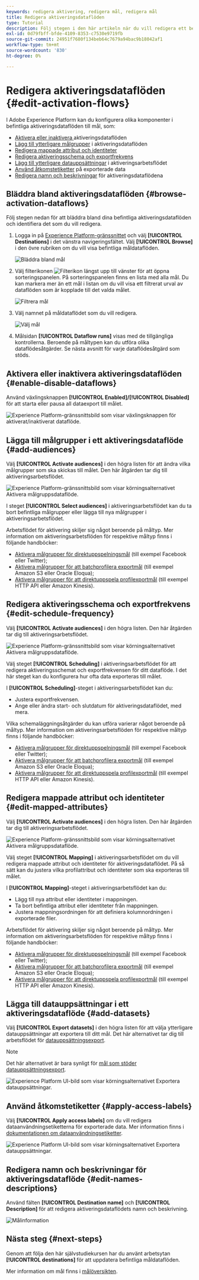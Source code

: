 ```yaml
---
keywords: redigera aktivering, redigera mål, redigera mål
title: Redigera aktiveringsdataflöden
type: Tutorial
description: Följ stegen i den här artikeln när du vill redigera ett befintligt aktiveringsdataflöde i Adobe Experience Platform.
exl-id: 0d79fbff-bfde-4109-8353-c7530e9719fb
source-git-commit: 24951f7680f134beb64c7679a94bac9b18042af1
workflow-type: tm+mt
source-wordcount: '830'
ht-degree: 0%

---
```


# Redigera aktiveringsdataflöden {#edit-activation-flows}

I Adobe Experience Platform kan du konfigurera olika komponenter i befintliga aktiveringsdataflöden till mål, som:

* [Aktivera eller inaktivera ](#enable-disable-dataflows) aktiveringsdataflöden
* [Lägg till ytterligare målgrupper](#add-audiences) i aktiveringsdataflöden
* [Redigera mappade attribut och identiteter](#edit-mapped-attributes)
* [Redigera aktiveringsschema och exportfrekvens](#edit-schedule-frequency)
* [Lägg till ytterligare datauppsättningar](#add-datasets) i aktiveringsarbetsflödet
* [Använd åtkomstetiketter](#apply-access-labels) på exporterade data
* [Redigera namn och beskrivningar](#edit-names-descriptions) för aktiveringsdataflödena

## Bläddra bland aktiveringsdataflöden {#browse-activation-dataflows}

Följ stegen nedan för att bläddra bland dina befintliga aktiveringsdataflöden och identifiera det som du vill redigera.

1. Logga in på [Experience Platform-gränssnittet](https://platform.adobe.com/) och välj **[!UICONTROL Destinations]** i det vänstra navigeringsfältet. Välj **[!UICONTROL Browse]** i den övre rubriken om du vill visa befintliga måldataflöden.

   ![Bläddra bland mål](../assets/ui/edit-activation/browse-destinations.png)

2. Välj filterikonen ![Filterikon](../../images/icons/filter.png) längst upp till vänster för att öppna sorteringspanelen. På sorteringspanelen finns en lista med alla mål. Du kan markera mer än ett mål i listan om du vill visa ett filtrerat urval av dataflöden som är kopplade till det valda målet.

   ![Filtrera mål](../assets/ui/edit-activation/filter-destinations.png)

3. Välj namnet på måldataflödet som du vill redigera.

   ![Välj mål](../assets/ui/edit-activation/destination-select.png)

4. Målsidan **[!UICONTROL Dataflow runs]** visas med de tillgängliga kontrollerna. Beroende på måltypen kan du utföra olika dataflödesåtgärder. Se nästa avsnitt för varje dataflödesåtgärd som stöds.

## Aktivera eller inaktivera aktiveringsdataflöden {#enable-disable-dataflows}

Använd växlingsknappen **[!UICONTROL Enabled]/[!UICONTROL Disabled]** för att starta eller pausa all dataexport till målet.

![Experience Platform-gränssnittsbild som visar växlingsknappen för aktiverat/inaktiverat dataflöde.](../assets/ui/edit-activation/enable-toggle.png)

## Lägga till målgrupper i ett aktiveringsdataflöde {#add-audiences}

Välj **[!UICONTROL Activate audiences]** i den högra listen för att ändra vilka målgrupper som ska skickas till målet. Den här åtgärden tar dig till aktiveringsarbetsflödet.

![Experience Platform-gränssnittsbild som visar körningsalternativet Aktivera målgruppsdataflöde.](../assets/ui/edit-activation/activate-audiences.png)

I steget **[!UICONTROL Select audiences]** i aktiveringsarbetsflödet kan du ta bort befintliga målgrupper eller lägga till nya målgrupper i aktiveringsarbetsflödet.

Arbetsflödet för aktivering skiljer sig något beroende på måltyp. Mer information om aktiveringsarbetsflöden för respektive måltyp finns i följande handböcker:

* [Aktivera målgrupper för direktuppspelningsmål](./activate-segment-streaming-destinations.md) (till exempel Facebook eller Twitter);
* [Aktivera målgrupper för att batchprofilera exportmål](./activate-batch-profile-destinations.md) (till exempel Amazon S3 eller Oracle Eloqua);
* [Aktivera målgrupper för att direktuppspela profilexportmål](./activate-streaming-profile-destinations.md) (till exempel HTTP API eller Amazon Kinesis).

## Redigera aktiveringsschema och exportfrekvens {#edit-schedule-frequency}

Välj **[!UICONTROL Activate audiences]** i den högra listen. Den här åtgärden tar dig till aktiveringsarbetsflödet.

![Experience Platform-gränssnittsbild som visar körningsalternativet Aktivera målgruppsdataflöde.](../assets/ui/edit-activation/activate-audiences.png)

Välj steget **[!UICONTROL Scheduling]** i aktiveringsarbetsflödet för att redigera aktiveringsschemat och exportfrekvensen för ditt dataflöde. I det här steget kan du konfigurera hur ofta data exporteras till målet.

I **[!UICONTROL Scheduling]**-steget i aktiveringsarbetsflödet kan du:
* Justera exportfrekvensen.
* Ange eller ändra start- och slutdatum för aktiveringsdataflödet, med mera.

Vilka schemaläggningsåtgärder du kan utföra varierar något beroende på måltyp. Mer information om aktiveringsarbetsflöden för respektive måltyp finns i följande handböcker:

* [Aktivera målgrupper för direktuppspelningsmål](./activate-segment-streaming-destinations.md) (till exempel Facebook eller Twitter);
* [Aktivera målgrupper för att batchprofilera exportmål](./activate-batch-profile-destinations.md) (till exempel Amazon S3 eller Oracle Eloqua);
* [Aktivera målgrupper för att direktuppspela profilexportmål](./activate-streaming-profile-destinations.md) (till exempel HTTP API eller Amazon Kinesis).

## Redigera mappade attribut och identiteter {#edit-mapped-attributes}

Välj **[!UICONTROL Activate audiences]** i den högra listen. Den här åtgärden tar dig till aktiveringsarbetsflödet.

![Experience Platform-gränssnittsbild som visar körningsalternativet Aktivera målgruppsdataflöde.](../assets/ui/edit-activation/activate-audiences.png)

Välj steget **[!UICONTROL Mapping]** i aktiveringsarbetsflödet om du vill redigera mappade attribut och identiteter för aktiveringsdataflödet. På så sätt kan du justera vilka profilattribut och identiteter som ska exporteras till målet.

I **[!UICONTROL Mapping]**-steget i aktiveringsarbetsflödet kan du:

* Lägg till nya attribut eller identiteter i mappningen.
* Ta bort befintliga attribut eller identiteter från mappningen.
* Justera mappningsordningen för att definiera kolumnordningen i exporterade filer.

Arbetsflödet för aktivering skiljer sig något beroende på måltyp. Mer information om aktiveringsarbetsflöden för respektive måltyp finns i följande handböcker:

* [Aktivera målgrupper för direktuppspelningsmål](./activate-segment-streaming-destinations.md) (till exempel Facebook eller Twitter);
* [Aktivera målgrupper för att batchprofilera exportmål](./activate-batch-profile-destinations.md) (till exempel Amazon S3 eller Oracle Eloqua);
* [Aktivera målgrupper för att direktuppspela profilexportmål](./activate-streaming-profile-destinations.md) (till exempel HTTP API eller Amazon Kinesis).

## Lägga till datauppsättningar i ett aktiveringsdataflöde {#add-datasets}

Välj **[!UICONTROL Export datasets]** i den högra listen för att välja ytterligare datauppsättningar att exportera till ditt mål. Det här alternativet tar dig till arbetsflödet för [datauppsättningsexport](export-datasets.md).

>[!NOTE]
>
>Det här alternativet är bara synligt för [mål som stöder datauppsättningsexport](export-datasets.md#supported-destinations).

![Experience Platform UI-bild som visar körningsalternativet Exportera datauppsättningar.](../assets/ui/edit-activation/export-datasets.png)

## Använd åtkomstetiketter {#apply-access-labels}

Välj **[!UICONTROL Apply access labels]** om du vill redigera dataanvändningsetiketterna för exporterade data. Mer information finns i [dokumentationen om dataanvändningsetiketter](../../data-governance/labels/overview.md).

![Experience Platform UI-bild som visar körningsalternativet Exportera datauppsättningar.](../assets/ui/edit-activation/apply-access-labels.png)

## Redigera namn och beskrivningar för aktiveringsdataflöde {#edit-names-descriptions}

Använd fälten **[!UICONTROL Destination name]** och **[!UICONTROL Description]** för att redigera aktiveringsdataflödets namn och beskrivning.

![Målinformation](../assets/ui/edit-activation/edit-destination-name-description.png)

## Nästa steg {#next-steps}

Genom att följa den här självstudiekursen har du använt arbetsytan **[!UICONTROL destinations]** för att uppdatera befintliga måldataflöden.

Mer information om mål finns i [målöversikten](../catalog/overview.md).
